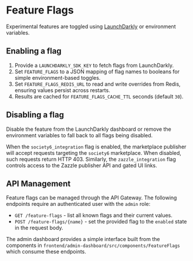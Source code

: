 # Feature Flags

Experimental features are toggled using [LaunchDarkly](https://launchdarkly.com/) or environment variables.

## Enabling a flag

1. Provide a `LAUNCHDARKLY_SDK_KEY` to fetch flags from LaunchDarkly.
2. Set `FEATURE_FLAGS` to a JSON mapping of flag names to booleans for simple environment-based toggles.
3. Set `FEATURE_FLAGS_REDIS_URL` to read and write overrides from Redis, ensuring values persist across restarts.
4. Results are cached for `FEATURE_FLAGS_CACHE_TTL` seconds (default `30`).

## Disabling a flag

Disable the feature from the LaunchDarkly dashboard or remove the environment
variables to fall back to all flags being disabled.

When the `society6_integration` flag is enabled, the marketplace publisher will
accept requests targeting the `society6` marketplace. When disabled, such
requests return HTTP 403.
Similarly, the `zazzle_integration` flag controls access to the Zazzle publisher
API and gated UI links.

## API Management

Feature flags can be managed through the API Gateway. The following endpoints
require an authenticated user with the `admin` role:

- `GET /feature-flags` - list all known flags and their current values.
- `POST /feature-flags/{name}` - set the provided flag to the `enabled`
  state in the request body.

The admin dashboard provides a simple interface built from the components in
`frontend/admin-dashboard/src/components/FeatureFlags` which consume these
endpoints.

